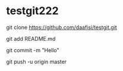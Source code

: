 # testgit222

git clone https://github.com/daafisi/testgit.git

git add README.md

git commit -m "Hello"

git push -u origin master
